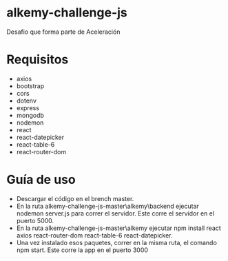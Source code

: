 # alkemy-challenge-js
Desafio que forma parte de Aceleración

# Requisitos
  * axios
  * bootstrap
  * cors
  * dotenv
  * express
  * mongodb
  * nodemon
  * react
  * react-datepicker
  * react-table-6
  * react-router-dom

# Guía de uso
- Descargar el código en el brench master.
- En la ruta alkemy-challenge-js-master\alkemy\backend ejecutar nodemon server.js para correr el servidor. Este corre el servidor en el puerto 5000.
- En la ruta alkemy-challenge-js-master\alkemy ejecutar npm install react axios react-router-dom react-table-6 react-datepicker.
- Una vez instalado esos paquetes, correr en la misma ruta, el comando npm start. Este corre la app en el puerto 3000
